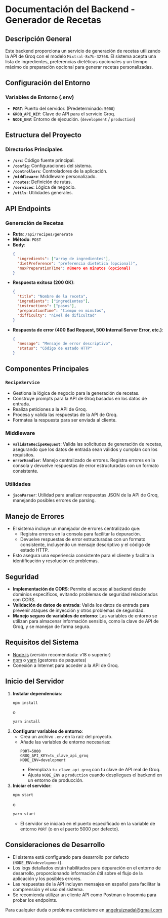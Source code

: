 # Documentación del Backend - Generador de Recetas

## Descripción General

Este backend proporciona un servicio de generación de recetas utilizando la API de Groq con el modelo `Mixtral-8x7b-32768`. El sistema acepta una lista de ingredientes, preferencias dietéticas opcionales y un tiempo máximo de preparación opcional para generar recetas personalizadas.

## Configuración del Entorno

### Variables de Entorno (.env)

*   **`PORT`**: Puerto del servidor. (Predeterminado: `5000`)
*   **`GROQ_API_KEY`**: Clave de API para el servicio Groq.
*   **`NODE_ENV`**: Entorno de ejecución. (`development` / `production`)

## Estructura del Proyecto

### Directorios Principales

*   **`/src`**: Código fuente principal.
*   **`/config`**: Configuraciones del sistema.
*   **`/controllers`**: Controladores de la aplicación.
*   **`/middleware`**: Middleware personalizado.
*   **`/routes`**: Definición de rutas.
*   **`/services`**: Lógica de negocio.
*   **`/utils`**: Utilidades generales.

## API Endpoints

### Generación de Recetas

*   **Ruta**: `/api/recipes/generate`
*   **Método**: `POST`
*   **Body**:
    ```json
    {
      "ingredients": ["array de ingredientes"],
      "dietPreference": "preferencia dietética (opcional)",
      "maxPreparationTime": número en minutos (opcional)
    }
    ```
*   **Respuesta exitosa (200 OK)**:
    ```json
    {
      "title": "Nombre de la receta",
      "ingredients": ["ingredientes"],
      "instructions": ["pasos"],
      "preparationTime": "tiempo en minutos",
      "difficulty": "nivel de dificultad"
    }
    ```
*   **Respuesta de error (400 Bad Request, 500 Internal Server Error, etc.)**:
    ```json
    {
      "message": "Mensaje de error descriptivo",
      "status": "Código de estado HTTP"
    }
    ```

## Componentes Principales

### `RecipeService`

*   Gestiona la lógica de negocio para la generación de recetas.
*   Construye prompts para la API de Groq basados en los datos de entrada.
*   Realiza peticiones a la API de Groq.
*   Procesa y valida las respuestas de la API de Groq.
*   Formatea la respuesta para ser enviada al cliente.

### Middleware

*   **`validateRecipeRequest`**: Valida las solicitudes de generación de recetas, asegurando que los datos de entrada sean válidos y cumplan con los requisitos.
*   **`errorHandler`**: Manejo centralizado de errores. Registra errores en la consola y devuelve respuestas de error estructuradas con un formato consistente.

### Utilidades

*   **`jsonParser`**: Utilidad para analizar respuestas JSON de la API de Groq, manejando posibles errores de parsing.

## Manejo de Errores

*   El sistema incluye un manejador de errores centralizado que:
    *   Registra errores en la consola para facilitar la depuración.
    *   Devuelve respuestas de error estructuradas con un formato consistente, incluyendo un mensaje descriptivo y el código de estado HTTP.
*   Esto asegura una experiencia consistente para el cliente y facilita la identificación y resolución de problemas.

## Seguridad

*   **Implementación de CORS**: Permite el acceso al backend desde dominios específicos, evitando problemas de seguridad relacionados con CORS.
*   **Validación de datos de entrada**: Valida los datos de entrada para prevenir ataques de inyección y otros problemas de seguridad.
*   **Manejo seguro de variables de entorno**: Las variables de entorno se utilizan para almacenar información sensible, como la clave de API de Groq, y se manejan de forma segura.

## Requisitos del Sistema

*   [Node.js](https://nodejs.org/) (versión recomendada: v18 o superior)
*   [npm](https://www.npmjs.com/) o [yarn](https://yarnpkg.com/) (gestores de paquetes)
*   Conexión a Internet para acceder a la API de Groq.

## Inicio del Servidor

1.  **Instalar dependencias**:
    ```bash
    npm install
    ```
    o
    ```bash
    yarn install
    ```
2.  **Configurar variables de entorno**:
    *   Crea un archivo `.env` en la raíz del proyecto.
    *   Añade las variables de entorno necesarias:
        ```env
        PORT=5000
        GROQ_API_KEY=tu_clave_api_groq
        NODE_ENV=development
        ```
        *   Reemplaza `tu_clave_api_groq` con tu clave de API real de Groq.
        *   Ajusta `NODE_ENV` a `production` cuando despliegues el backend en un entorno de producción.
3.  **Iniciar el servidor**:
    ```bash
    npm start
    ```
    o
    ```bash
    yarn start
    ```
    *   El servidor se iniciará en el puerto especificado en la variable de entorno `PORT` (o en el puerto 5000 por defecto).

## Consideraciones de Desarrollo

*   El sistema está configurado para desarrollo por defecto (`NODE_ENV=development`).
*   Los logs detallados están habilitados para depuración en el entorno de desarrollo, proporcionando información útil sobre el flujo de la aplicación y los posibles errores.
*   Las respuestas de la API incluyen mensajes en español para facilitar la comprensión y el uso del sistema.
*   Se recomienda utilizar un cliente API como Postman o Insomnia para probar los endpoints.

Para cualquier duda o problema contáctame en <a href="mailto:angelruiznadal@gmail.com">angelruiznadal@gmail.com</a>
